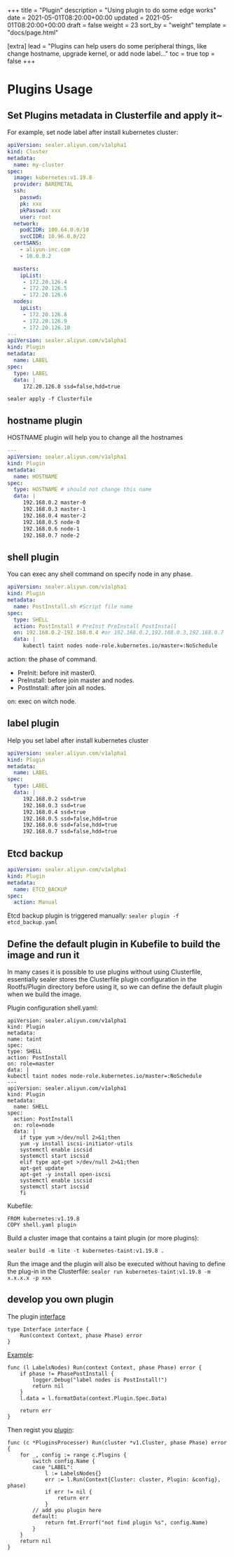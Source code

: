 +++
title = "Plugin"
description = "Using plugin to do some edge works"
date = 2021-05-01T08:20:00+00:00
updated = 2021-05-01T08:20:00+00:00
draft = false
weight = 23
sort_by = "weight"
template = "docs/page.html"

[extra]
lead = "Plugins can help users do some peripheral things, like change hostname, upgrade kernel, or add node label..."
toc = true
top = false
+++

# Plugins Usage

## Set Plugins metadata in Clusterfile and apply it~

For example, set node label after install kubernetes cluster:

```yaml
apiVersion: sealer.aliyun.com/v1alpha1
kind: Cluster
metadata:
  name: my-cluster
spec:
  image: kubernetes:v1.19.8
  provider: BAREMETAL
  ssh:
    passwd:
    pk: xxx
    pkPasswd: xxx
    user: root
  network:
    podCIDR: 100.64.0.0/10
    svcCIDR: 10.96.0.0/22
  certSANS:
    - aliyun-inc.com
    - 10.0.0.2

  masters:
    ipList:
     - 172.20.126.4
     - 172.20.126.5
     - 172.20.126.6
  nodes:
    ipList:
     - 172.20.126.8
     - 172.20.126.9
     - 172.20.126.10
---
apiVersion: sealer.aliyun.com/v1alpha1
kind: Plugin
metadata:
  name: LABEL
spec:
  type: LABEL
  data: |
     172.20.126.8 ssd=false,hdd=true
```

```shell script
sealer apply -f Clusterfile
```

## hostname plugin

HOSTNAME plugin will help you to change all the hostnames

```yaml
---
apiVersion: sealer.aliyun.com/v1alpha1
kind: Plugin
metadata:
  name: HOSTNAME
spec:
  type: HOSTNAME # should not change this name
  data: |
     192.168.0.2 master-0
     192.168.0.3 master-1
     192.168.0.4 master-2
     192.168.0.5 node-0
     192.168.0.6 node-1
     192.168.0.7 node-2
```

## shell plugin

You can exec any shell command on specify node in any phase.

```yaml
apiVersion: sealer.aliyun.com/v1alpha1
kind: Plugin
metadata:
  name: PostInstall.sh #Script file name
spec:
  type: SHELL
  action: PostInstall # PreInit PreInstall PostInstall
  on: 192.168.0.2-192.168.0.4 #or 192.168.0.2,192.168.0.3,192.168.0.7
  data: |
     kubectl taint nodes node-role.kubernetes.io/master=:NoSchedule
```

action: the phase of command.

* PreInit: before init master0.
* PreInstall: before join master and nodes.
* PostInstall: after join all nodes.

on: exec on witch node.

## label plugin

Help you set label after install kubernetes cluster

```yaml
apiVersion: sealer.aliyun.com/v1alpha1
kind: Plugin
metadata:
  name: LABEL
spec:
  type: LABEL
  data: |
     192.168.0.2 ssd=true
     192.168.0.3 ssd=true
     192.168.0.4 ssd=true
     192.168.0.5 ssd=false,hdd=true
     192.168.0.6 ssd=false,hdd=true
     192.168.0.7 ssd=false,hdd=true
```

## Etcd backup

```yaml
apiVersion: sealer.aliyun.com/v1alpha1
kind: Plugin
metadata:
  name: ETCD_BACKUP
spec:
  action: Manual
```

Etcd backup plugin is triggered manually: `sealer plugin -f etcd_backup.yaml`

## Define the default plugin in Kubefile to build the image and run it

In many cases it is possible to use plugins without using Clusterfile, essentially sealer stores the Clusterfile plugin configuration in the Rootfs/Plugin directory before using it, so we can define the default plugin when we build the image.

Plugin configuration shell.yaml:

```
apiVersion: sealer.aliyun.com/v1alpha1
kind: Plugin
metadata:
name: taint
spec:
type: SHELL
action: PostInstall
on: role=master
data: |
kubectl taint nodes node-role.kubernetes.io/master=:NoSchedule
---
apiVersion: sealer.aliyun.com/v1alpha1
kind: Plugin
metadata:
  name: SHELL
spec:
  action: PostInstall
  on: role=node
  data: |
    if type yum >/dev/null 2>&1;then
    yum -y install iscsi-initiator-utils
    systemctl enable iscsid
    systemctl start iscsid
    elif type apt-get >/dev/null 2>&1;then
    apt-get update
    apt-get -y install open-iscsi
    systemctl enable iscsid
    systemctl start iscsid
    fi
```

Kubefile:

```shell script
FROM kubernetes:v1.19.8
COPY shell.yaml plugin
```

Build a cluster image that contains a taint plugin (or more plugins):

```shell script
sealer build -m lite -t kubernetes-taint:v1.19.8 .
```

Run the image and the plugin will also be executed without having to define the plug-in in the Clusterfile:
`sealer run kubernetes-taint:v1.19.8 -m x.x.x.x -p xxx`

## develop you own plugin

The plugin [interface](https://github.com/alibaba/sealer/blob/main/plugin/plugin.go)

```golang
type Interface interface {
	Run(context Context, phase Phase) error
}
```

[Example](https://github.com/alibaba/sealer/blob/main/plugin/labels.go):

```golang
func (l LabelsNodes) Run(context Context, phase Phase) error {
	if phase != PhasePostInstall {
		logger.Debug("label nodes is PostInstall!")
		return nil
	}
	l.data = l.formatData(context.Plugin.Spec.Data)

	return err
}
```

Then regist you [plugin](https://github.com/alibaba/sealer/blob/main/plugin/plugins.go):

```golang
func (c *PluginsProcesser) Run(cluster *v1.Cluster, phase Phase) error {
	for _, config := range c.Plugins {
		switch config.Name {
		case "LABEL":
			l := LabelsNodes{}
			err := l.Run(Context{Cluster: cluster, Plugin: &config}, phase)
			if err != nil {
				return err
			}
        // add you plugin here
		default:
			return fmt.Errorf("not find plugin %s", config.Name)
		}
	}
	return nil
}
```